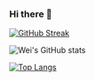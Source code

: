 ### Hi there 👋

[![GitHub Streak](https://streak-stats.demolab.com/?user=weiningwei&theme=radical&date_format=Y-m-d)](https://git.io/streak-stats)

<!-- https://github-readme-stats.vercel.app -->
<!-- https://github-readme-stats-one-beta-12.vercel.app -->

![Wei's GitHub stats](https://github-readme-stats-one-beta-12.vercel.app/api?username=weiningwei&show_icons=true&theme=radical&count_private=true)

[![Top Langs](https://github-readme-stats-one-beta-12.vercel.app/api/top-langs/?username=weiningwei&layout=compact)](https://github.com/anuraghazra/github-readme-stats)


<!--
**weiningwei/weiningwei** is a ✨ _special_ ✨ repository because its `README.md` (this file) appears on your GitHub profile.

Here are some ideas to get you started:

- 🔭 I’m currently working on ...
- 🌱 I’m currently learning ...
- 👯 I’m looking to collaborate on ...
- 🤔 I’m looking for help with ...
- 💬 Ask me about ...
- 📫 How to reach me: ...
- 😄 Pronouns: ...
- ⚡ Fun fact: ...
-->

